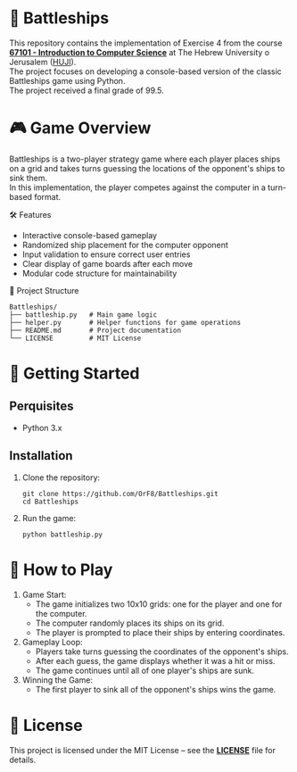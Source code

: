 # 🚢 Battleships
This repository contains the implementation of Exercise 4 from the course [**67101 - Introduction to Computer Science**](https://shnaton.huji.ac.il/index.php/NewSyl/67101/2/2024/) at The Hebrew University o Jerusalem ([HUJI](https://en.huji.ac.il/)). \
The project focuses on developing a console-based version of the classic Battleships game using Python. \
The project received a final grade of 99.5.

# 🎮 Game Overview
Battleships is a two-player strategy game where each player places ships on a grid and takes turns guessing the locations of the opponent's ships to sink them. \
In this implementation, the player competes against the computer in a turn-based format.

🛠️ Features
- Interactive console-based gameplay
- Randomized ship placement for the computer opponent
- Input validation to ensure correct user entries​
- Clear display of game boards after each move
- Modular code structure for maintainability​

📁 Project Structure
````
Battleships/
├── battleship.py   # Main game logic
├── helper.py       # Helper functions for game operations
├── README.md       # Project documentation
└── LICENSE         # MIT License
````

# 🚀 Getting Started
## Perquisites
- Python 3.x
## Installation
1. Clone the repository:
   ````
   git clone https://github.com/OrF8/Battleships.git
   cd Battleships
   ````
2. Run the game:
   ````
   python battleship.py
   ````
   
# 🎯 How to Play
1. Game Start:
   - The game initializes two 10x10 grids: one for the player and one for the computer.​
   - The computer randomly places its ships on its grid.
   - The player is prompted to place their ships by entering coordinates.
2. Gameplay Loop:
   - Players take turns guessing the coordinates of the opponent's ships.​
   - After each guess, the game displays whether it was a hit or miss.
   - The game continues until all of one player's ships are sunk.​
3. Winning the Game:​
   - The first player to sink all of the opponent's ships wins the game.

# 📄 License
This project is licensed under the MIT License – see the [**LICENSE**](https://github.com/OrF8/Battleships/blob/main/LICENSE) file for details.

































